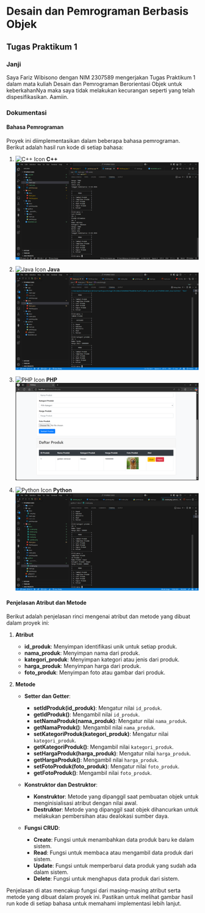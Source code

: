 # Desain dan Pemrograman Berbasis Objek

## Tugas Praktikum 1

### Janji

Saya Fariz Wibisono dengan NIM 2307589 mengerjakan Tugas Praktikum 1 dalam mata kuliah Desain dan Pemrograman Berorientasi Objek untuk keberkahanNya maka saya tidak melakukan kecurangan seperti yang telah dispesifikasikan. Aamiin.

### Dokumentasi

#### Bahasa Pemrograman

Proyek ini diimplementasikan dalam beberapa bahasa pemrograman. Berikut adalah hasil run kode di setiap bahasa:

1. ![C++ Icon](https://img.icons8.com/color/48/000000/c-plus-plus-logo.png) **C++**
   ![C++ Run](cpp/docs/run.png)

2. ![Java Icon](https://img.icons8.com/color/48/000000/java-coffee-cup-logo.png) **Java**
   ![Java Run](java/docs/run.png)

3. ![PHP Icon](https://img.icons8.com/officel/40/000000/php-logo.png) **PHP**
   ![PHP Run](php/docs/run.png)

4. ![Python Icon](https://img.icons8.com/color/48/000000/python.png) **Python**
   ![Python Run](python/docs/run.png)

#### Penjelasan Atribut dan Metode

Berikut adalah penjelasan rinci mengenai atribut dan metode yang dibuat dalam proyek ini:

1. **Atribut**

   - **id_produk**: Menyimpan identifikasi unik untuk setiap produk.
   - **nama_produk**: Menyimpan nama dari produk.
   - **kategori_produk**: Menyimpan kategori atau jenis dari produk.
   - **harga_produk**: Menyimpan harga dari produk.
   - **foto_produk**: Menyimpan foto atau gambar dari produk.

2. **Metode**

   - **Setter dan Getter**:

     - **setIdProduk(id_produk)**: Mengatur nilai `id_produk`.
     - **getIdProduk()**: Mengambil nilai `id_produk`.
     - **setNamaProduk(nama_produk)**: Mengatur nilai `nama_produk`.
     - **getNamaProduk()**: Mengambil nilai `nama_produk`.
     - **setKategoriProduk(kategori_produk)**: Mengatur nilai `kategori_produk`.
     - **getKategoriProduk()**: Mengambil nilai `kategori_produk`.
     - **setHargaProduk(harga_produk)**: Mengatur nilai `harga_produk`.
     - **getHargaProduk()**: Mengambil nilai `harga_produk`.
     - **setFotoProduk(foto_produk)**: Mengatur nilai `foto_produk`.
     - **getFotoProduk()**: Mengambil nilai `foto_produk`.

   - **Konstruktor dan Destruktor**:

     - **Konstruktor**: Metode yang dipanggil saat pembuatan objek untuk menginisialisasi atribut dengan nilai awal.
     - **Destruktor**: Metode yang dipanggil saat objek dihancurkan untuk melakukan pembersihan atau dealokasi sumber daya.

   - **Fungsi CRUD**:
     - **Create**: Fungsi untuk menambahkan data produk baru ke dalam sistem.
     - **Read**: Fungsi untuk membaca atau mengambil data produk dari sistem.
     - **Update**: Fungsi untuk memperbarui data produk yang sudah ada dalam sistem.
     - **Delete**: Fungsi untuk menghapus data produk dari sistem.

Penjelasan di atas mencakup fungsi dari masing-masing atribut serta metode yang dibuat dalam proyek ini. Pastikan untuk melihat gambar hasil run kode di setiap bahasa untuk memahami implementasi lebih lanjut.
